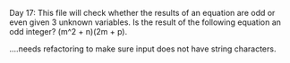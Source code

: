 Day 17: This file will check whether the results of an equation are odd or even given 3 unknown variables.
Is the result of the following equation an odd integer? (m^2 + n)(2m + p).  

....needs refactoring to make sure input does not have string characters.

